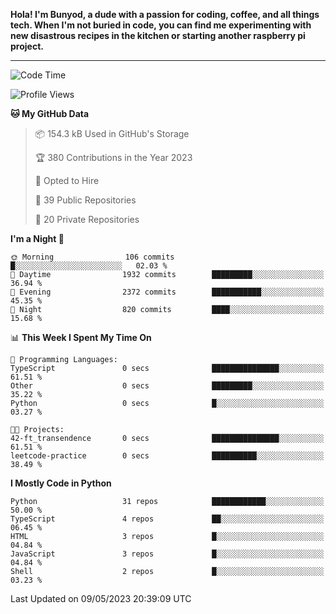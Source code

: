 <p>
<b>Hola! I'm Bunyod, a dude with a passion for coding, coffee, and all things tech. When I'm not buried in code, you can find me experimenting with new disastrous recipes in the kitchen or starting another raspberry pi project.</b>
</p>

---

<!--START_SECTION:waka-->
![Code Time](http://img.shields.io/badge/Code%20Time-0%20secs-blue)

![Profile Views](http://img.shields.io/badge/Profile%20Views-186-blue)

**🐱 My GitHub Data** 

> 📦 154.3 kB Used in GitHub's Storage 
 > 
> 🏆 380 Contributions in the Year 2023
 > 
> 💼 Opted to Hire
 > 
> 📜 39 Public Repositories 
 > 
> 🔑 20 Private Repositories 
 > 
**I'm a Night 🦉** 

```text
🌞 Morning                106 commits         █░░░░░░░░░░░░░░░░░░░░░░░░   02.03 % 
🌆 Daytime                1932 commits        █████████░░░░░░░░░░░░░░░░   36.94 % 
🌃 Evening                2372 commits        ███████████░░░░░░░░░░░░░░   45.35 % 
🌙 Night                  820 commits         ████░░░░░░░░░░░░░░░░░░░░░   15.68 % 
```


📊 **This Week I Spent My Time On** 

```text
💬 Programming Languages: 
TypeScript               0 secs              ███████████████░░░░░░░░░░   61.51 % 
Other                    0 secs              █████████░░░░░░░░░░░░░░░░   35.22 % 
Python                   0 secs              █░░░░░░░░░░░░░░░░░░░░░░░░   03.27 % 

🐱‍💻 Projects: 
42-ft_transendence       0 secs              ███████████████░░░░░░░░░░   61.51 % 
leetcode-practice        0 secs              ██████████░░░░░░░░░░░░░░░   38.49 % 
```

**I Mostly Code in Python** 

```text
Python                   31 repos            ████████████░░░░░░░░░░░░░   50.00 % 
TypeScript               4 repos             ██░░░░░░░░░░░░░░░░░░░░░░░   06.45 % 
HTML                     3 repos             █░░░░░░░░░░░░░░░░░░░░░░░░   04.84 % 
JavaScript               3 repos             █░░░░░░░░░░░░░░░░░░░░░░░░   04.84 % 
Shell                    2 repos             █░░░░░░░░░░░░░░░░░░░░░░░░   03.23 % 
```




 Last Updated on 09/05/2023 20:39:09 UTC
<!--END_SECTION:waka-->
